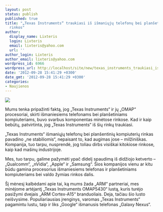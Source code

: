 ```yaml
---
layout: post
status: publish
published: true
title: "„Texas Instruments“ traukiasi iš išmaniųjų telefonų bei planšetinių kompiuterių
  rinkos"
author:
  display_name: Lixteris
  login: Lixteris
  email: lixteris@yahoo.com
  url: ''
author_login: Lixteris
author_email: lixteris@yahoo.com
wordpress_id: 6966
wordpress_url: http://localhost/site/new/texas_instruments_traukiasi_is_ismaniuju_telefonu_bei_plansetiniu_kompiuteriu_rinkos/
date: '2012-09-28 15:41:29 +0300'
date_gmt: '2012-09-28 15:41:29 +0300'
categories:
- Naujienos
---
```

<p><div class="imgright"><img src="http://technews.lt/upload/OMAP-5.jpg"  /></div></p>
<p>
	Mums tenka pripažinti faktą, jog &bdquo;Texas Instruments&ldquo; ir jų &bdquo;OMAP&ldquo; procesoriai, skirti i&scaron;maniesiems telefonams bei plan&scaron;etiniams kompiuteriams, buvo svarbus komponentas minėtose rinkose. Kad ir kaip bebūtų, patvirtinta, jog &bdquo;Texas Instruments&ldquo; i&scaron; &scaron;ių rinkų traukiasi.</p>
<p>
	&bdquo;Texas Instruments&ldquo; i&scaron;maniųjų telefonų bei plan&scaron;entinių kompiuterių rinkas pavadino &bdquo;ne stabiliomis&ldquo;, nepaisant to, kad augimas jose &ndash; milžini&scaron;kas. Kompanija, tuo tarpu, nusprendė, jog toliau dirbs visi&scaron;kai kitokiose rinkose, kaip kad ma&scaron;inų industrijoje.</p>
<p>
	Mes, tuo tarpu, galime pažymėti ypač didelį spaudimą i&scaron; didžiojo ketverto &ndash; &bdquo;Qualcomm&ldquo;, &bdquo;nVidia&ldquo;, &bdquo;Apple&ldquo; ir &bdquo;Samsung&ldquo;. &Scaron;ios kompanijos vienu ar kitu būdu gamina procesorius i&scaron;maniesiems telefonas ir plan&scaron;etiniams kompiuteriams bei valdo žymias rinkos dalis.</p>
<p>
	&Scaron;į mėnesį kalbėdami apie tai, ką mums žada &bdquo;ARM&ldquo; partneriai, mes minėjome artėjantį &bdquo;Texas Instruments OMAP5430&ldquo; lustą, kuris turėjo pasižymi dvejais &bdquo;ARM Cortex-A15&ldquo; branduoliais. Deja, tačiau &scaron;io lusto nei&scaron;vysime. Populiariausias įrenginys, varomas &bdquo;Texas Instruments&ldquo; pagamintu lustu, taip ir liks &bdquo;Google&ldquo; i&scaron;manusis telefonas &bdquo;Galaxy Nexus&ldquo;.</p>
